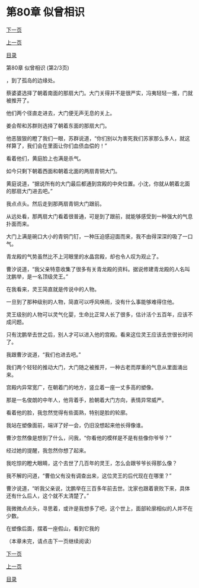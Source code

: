 <h1>第80章   似曾相识</h1>
            <div><p><a href="./239_%E7%AC%AC80%E7%AB%A0_%E4%BC%BC%E6%9B%BE%E7%9B%B8%E8%AF%86.md">下一页</a></p><p><a href="./237_%E7%AC%AC80%E7%AB%A0_%E4%BC%BC%E6%9B%BE%E7%9B%B8%E8%AF%86.md">上一页</a></p><p><a href="../">目录</a></p></div>
            <div><p>第80章   似曾相识 (第2/3页)</p><p>，到了孤岛的边缘处。</p><p>蔡婆婆选择了朝着南面的那扇大门。大门关得并不是很严实，冯夷轻轻一推，门就被推开了。</p><p>他们两个径直走进去，大门便无声无息的关上。</p><p>姜会帮和苏群则选择了朝着东面的那扇大门。</p><p>他恶狠狠的瞪了我们一眼，苏群说道，“你们别以为害死我们苏家那么多人，就这样算了，我们会在里面让你们血债血偿的！”</p><p>看着他们，黄庭脸上也满是杀气。</p><p>如今只剩下朝着西面和朝着北面的两扇青铜大门。</p><p>黄庭说道，“据说所有的大门最后都通到宫殿的中央位置。小沈，你就从朝着北面的那扇大门进去吧。”</p><p>我点点头。然后走到那两扇青铜大门跟前。</p><p>从远处看，那两扇大门看着很普通，可是到了跟前，就能够感受到一种强大的气息扑面而来。</p><p>大门上满是碗口大小的青铜门钉，一种压迫感迎面而来，我不由得深深的吸了一口气。</p><p>青龙殿的气势虽然比不上河眼里的水晶宫殿，却也令人叹为观止了。</p><p>曹汐说道，“我父亲特意收集了很多有关青龙殿的资料。据说修建青龙殿的人名叫沈鹏举，是一名顶级灵王。”</p><p>在我看来，灵王简直就是传说中的人物。</p><p>一旦到了那种级别的人物，简直可以呼风唤雨，没有什么事能够难得住他。</p><p>灵王级别的人物可以灵气化婴，生命比正常人长了很多，估计活个五百年，应该不成问题。</p><p>只有沈鹏举去世之后，别人才可以进入他的宫殿。看来这位灵王应该去世很长时间了。</p><p>我跟曹汐说道，“我们也进去吧。”</p><p>我们两个轻轻的推动大门，大门随之被推开，一种古老而厚重的气息从里面涌出来。</p><p>宫殿内异常宽广，在朝着门的地方，竖立着一座一丈多高的塑像。</p><p>那是一名俊朗的中年人，他背着手，脸朝着大门方向，表情异常威严。</p><p>看着他的脸，我忽然觉得有些面熟，特别是脸的轮廓。</p><p>我站在塑像面前，端详了好一会，仍旧没想起来他长得像谁。</p><p>曹汐忽然像是想到了什么，问我，“你看他的模样是不是有些像你爷爷？”</p><p>经过她的提醒，我忽然你想了起来。</p><p>我吃惊的瞪大眼睛，这个去世了几百年的灵王，怎么会跟爷爷长得那么像？</p><p>我不解的问道，“曹伯父有没有调查出来，这位灵王的后代现在在哪里？”</p><p>曹汐说道，“听我父亲说，沈鹏举在三百多年前去世。沈家也跟着衰败下来，具体还有什么后人，这个就不太清楚了。”</p><p>我微微点点头，寻思着，或许是我想多了吧，这个世上，面部轮廓相似的人并不在少数。</p><p>在塑像后面，摆着一座假山，看到它我的</p><p>（本章未完，请点击下一页继续阅读）</p></div>
            <div><p><a href="./239_%E7%AC%AC80%E7%AB%A0_%E4%BC%BC%E6%9B%BE%E7%9B%B8%E8%AF%86.md">下一页</a></p><p><a href="./237_%E7%AC%AC80%E7%AB%A0_%E4%BC%BC%E6%9B%BE%E7%9B%B8%E8%AF%86.md">上一页</a></p><p><a href="../">目录</a></p></div>